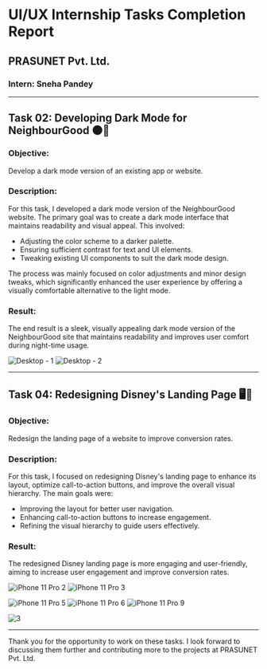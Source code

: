 # UI/UX Internship Tasks Completion Report

## PRASUNET Pvt. Ltd.

### Intern: Sneha Pandey

---

## Task 02: Developing Dark Mode for NeighbourGood 🌑🌟

### Objective:
Develop a dark mode version of an existing app or website.

### Description:
For this task, I developed a dark mode version of the NeighbourGood website. The primary goal was to create a dark mode interface that maintains readability and visual appeal. This involved:

- Adjusting the color scheme to a darker palette.
- Ensuring sufficient contrast for text and UI elements.
- Tweaking existing UI components to suit the dark mode design.

The process was mainly focused on color adjustments and minor design tweaks, which significantly enhanced the user experience by offering a visually comfortable alternative to the light mode.

### Result:
The end result is a sleek, visually appealing dark mode version of the NeighbourGood site that maintains readability and improves user comfort during night-time usage.

![Desktop - 1](https://github.com/user-attachments/assets/58566cae-1f5e-4e87-aefd-17d514619c15)
![Desktop - 2](https://github.com/user-attachments/assets/51d8073e-f1fd-408e-88ba-8d90332b3657)

---

## Task 04: Redesigning Disney's Landing Page 🖥️🎨

### Objective:
Redesign the landing page of a website to improve conversion rates.

### Description:
For this task, I focused on redesigning Disney's landing page to enhance its layout, optimize call-to-action buttons, and improve the overall visual hierarchy. The main goals were:

- Improving the layout for better user navigation.
- Enhancing call-to-action buttons to increase engagement.
- Refining the visual hierarchy to guide users effectively.

### Result:
The redesigned Disney landing page is more engaging and user-friendly, aiming to increase user engagement and improve conversion rates.

![iPhone 11 Pro 2](https://github.com/user-attachments/assets/88ea0f09-3834-4340-97a2-05393ff40503)
![iPhone 11 Pro 3](https://github.com/user-attachments/assets/696c09f0-8894-4cb2-8a96-d02cb4e7a573)

![iPhone 11 Pro 5](https://github.com/user-attachments/assets/c8a8cfef-9fd5-4f56-89fc-6010ac3d6166)
![iPhone 11 Pro 6](https://github.com/user-attachments/assets/b96d59a4-8ebc-47a5-85bc-970af7a492c3)
![iPhone 11 Pro 9](https://github.com/user-attachments/assets/dda79006-4758-4c80-a990-6c855dcaad42)

![3](https://github.com/user-attachments/assets/c3f0da4b-c488-46bb-9e85-4a0a64af643a)

---

Thank you for the opportunity to work on these tasks. I look forward to discussing them further and contributing more to the projects at PRASUNET Pvt. Ltd.
